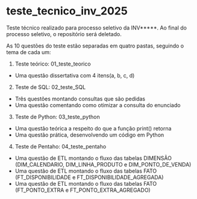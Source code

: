 # teste_tecnico_inv_2025
Teste técnico realizado para processo seletivo da INV*****. Ao final do processo seletivo, o repositório será deletado.

As 10 questões do teste estão separadas em quatro pastas, seguindo o tema de cada um:
1) Teste teórico: 01_teste_teorico
- Uma questão dissertativa com 4 itens(a, b, c, d)

2) Teste de SQL: 02_teste_SQL
- Três questões montando consultas que são pedidas
- Uma questão comentando como otimizar a consulta do enunciado

3) Teste de Python: 03_teste_python
- Uma questão teórica a respeito do que a função print() retorna
- Uma questão prática, desenvolvendo um código em Python

4) Teste de Pentaho: 04_teste_pentaho
- Uma questão de ETL montando o fluxo das tabelas DIMENSÃO (DIM_CALENDARIO, DIM_LINHA_PRODUTO e DIM_PONTO_DE_VENDA)
- Uma questão de ETL montando o fluxo das tabelas FATO (FT_DISPONIBILIDADE e FT_DISPONIBILIDADE_AGREGADA)
- Uma questão de ETL montando o fluxo das tabelas FATO (FT_PONTO_EXTRA e FT_PONTO_EXTRA_AGREGADO)
